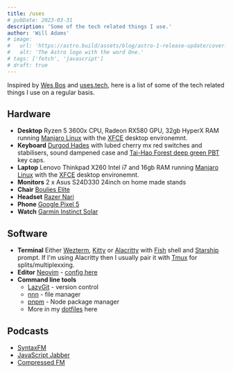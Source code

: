 ```yaml
---
title: /uses
# pubDate: 2023-03-31
description: 'Some of the tech related things I use.'
author: 'Will Adams'
# image:
#   url: 'https://astro.build/assets/blog/astro-1-release-update/cover.jpeg'
#   alt: 'The Astro logo with the word One.'
# tags: ['fetch', 'javascript']
# draft: true
---
```


Inspired by [Wes Bos](https://wesbos.com/) and [uses.tech](https://uses.tech/), here is a list of some of the tech related things I use on a regular basis.

## Hardware

- **Desktop** Ryzen 5 3600x CPU, Radeon RX580 GPU, 32gb HyperX RAM running [Manjaro Linux](https://manjaro.org/) with the [XFCE](https://www.xfce.org/) desktop environemnt.
- **Keyboard** [Durgod Hades](https://www.amazon.co.uk/Durgod-Hades-Mechanical-Gaming-Keyboard/dp/B08GZZYJ5W?th=1) with lubed cherry mx red switches and stabilisers, sound dampened case and [Tai-Hao Forest deep green PBT](https://mechkeyboards.co.uk/tai-hao-pbt-backlit-double-shot-forest-deep-green-140-keycap-set-1412-p.asp) key caps.
- **Laptop** Lenovo Thinkpad X260 Intel i7 and 16gb RAM running [Manjaro Linux](https://manjaro.org/) with the [XFCE](https://www.xfce.org/) desktop environemnt.
- **Monitors** 2 x Asus S24D330 24inch on home made stands
- **Chair** [Boulies Elite](https://boulies.co.uk/products/elite-series)
- **Headset** [Razer Nari](https://www.razer.com/ap-en/gaming-headsets/razer-nari)
- **Phone** [Google Pixel 5](https://www.gsmarena.com/google_pixel_5-10386.php)
- **Watch** [Garmin Instinct Solar](https://www.garmin.com/en-GB/p/679335)

## Software

- **Terminal** Either [Wezterm](https://wezfurlong.org/wezterm/), [Kitty](https://sw.kovidgoyal.net/kitty/) or [Alacritty](https://alacritty.org/) with [Fish](https://fishshell.com/) shell and [Starship](https://starship.rs/) prompt. If I'm using Alacritty then I usually pair it with [Tmux](https://github.com/tmux/tmux) for splits/multiplexxing.
- **Editor** [Neovim](https://neovim.io/) - [config here](https://github.com/bushblade/nvim)
- **Command line tools**
  - [LazyGit](https://github.com/jesseduffield/lazygit) - version control
  - [nnn](https://github.com/jarun/nnn) - file manager
  - [pnpm](https://pnpm.io/) - Node package manager
  - More in my [dotfiles](https://github.com/bushblade/dotfiles) here

## Podcasts

- [SyntaxFM](https://syntax.fm/)
- [JavaScript Jabber](https://topenddevs.com/podcasts/javascript-jabber)
- [Compressed FM](https://www.compressed.fm/)
